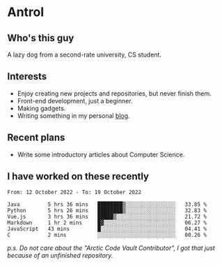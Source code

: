 # Antrol

## Who's this guy

A lazy dog from a second-rate university, CS student.

## Interests

* Enjoy creating new projects and repositories, but never finish them.
* Front-end development, just a beginner.
* Making gadgets.
* Writing something in my personal [blog](https://blog.antrol.xyz/).

## Recent plans

* Write some introductory articles about Computer Science.

<!--
* Try to develop a website for [Anime4KCPP](https://github.com/TianZerL/Anime4KCPP).
* Develop a Markdown renderer which user can customize its css, of course it is GUI-based.~~(If I could finish  it before getting bored)~~
* Work with my [teammates](https://github.com/SWJTU-Lazy-Dogs).
* Find something interests me, as a hobby after finishing my ~~boring~~ homework.
-->

## I have worked on these recently

<!--START_SECTION:waka-->

```text
From: 12 October 2022 - To: 19 October 2022

Java         5 hrs 36 mins   ████████▒░░░░░░░░░░░░░░░░   33.85 %
Python       5 hrs 26 mins   ████████▒░░░░░░░░░░░░░░░░   32.83 %
Vue.js       3 hrs 36 mins   █████▒░░░░░░░░░░░░░░░░░░░   21.72 %
Markdown     1 hr 2 mins     █▓░░░░░░░░░░░░░░░░░░░░░░░   06.27 %
JavaScript   43 mins         █░░░░░░░░░░░░░░░░░░░░░░░░   04.41 %
C            2 mins          ░░░░░░░░░░░░░░░░░░░░░░░░░   00.26 %
```

<!--END_SECTION:waka-->

*p.s.  Do not care about the "Arctic Code Vault Contributor", I got that just because of an unfinished repository.*

<!--
**qzmlgfj/qzmlgfj** is a ✨ _special_ ✨ repository because its `README.md` (this file) appears on your GitHub profile.

Here are some ideas to get you started:

- 🔭 I’m currently working on ...
- 🌱 I’m currently learning ...
- 👯 I’m looking to collaborate on ...
- 🤔 I’m looking for help with ...
- 💬 Ask me about ...
- 📫 How to reach me: ...
- 😄 Pronouns: ...
- ⚡ Fun fact: ...
-->
